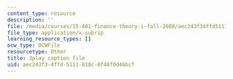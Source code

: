 ```yaml
---
content_type: resource
description: ''
file: /media/courses/15-401-finance-theory-i-fall-2008/aec243f34ffd5111818c0f48f0d46bcf_yrmqYNvvIzs.vtt
file_type: application/x-subrip
learning_resource_types: []
ocw_type: OCWFile
resourcetype: Other
title: 3play caption file
uid: aec243f3-4ffd-5111-818c-0f48f0d46bcf
---
```

